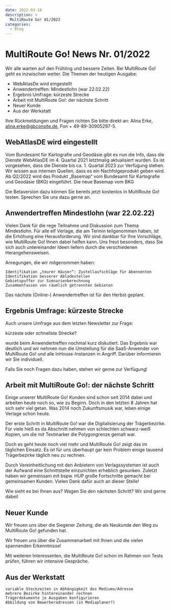 ```yaml
---
date: 2022-03-18
description: >
  MultiRoute Go! 01/2022
categories:
  - Blog
---
```


# MultiRoute Go! News Nr. 01/2022

Wir alle warten auf den Frühling und bessere Zeiten. Bei MultiRoute Go! geht es inzwischen weiter. Die Themen der heutigen Ausgabe:

- WebAtlasDe wird eingestellt
- Anwendertreffen: Mindestlohn (war 22.02.22)
- Ergebnis Umfrage: kürzeste Strecke
- Arbeit mit MultiRoute Go!: der nächste Schritt
- Neuer Kunde
- Aus der Werkstatt

Ihre Rückmeldungen und Fragen richten Sie bitte direkt an:
Alina Erke, alina.erke@gbconsite.de, Fon + 49-89-30905297-5.

## WebAtlasDE wird eingestellt

Vom Bundesamt für Kartografie und Geodäsie gibt es nun die Info, dass die Dienste WebAtlasDE im 4. Quartal 2021 letztmalig aktualisiert wurden. Es ist vorgesehen, dass die Dienste bis ca. 1. Quartal 2023 zur Verfügung stehen. Wir wissen aus internen Quellen, dass es ein Nachfolgeprodukt geben wird. Ab Q2/2022 wird das Produkt „Basemap“ vom Bundesamt für Kartografie und Geodäsie (BKG) eingeführt.
Die neue Basemap vom BKG

Die Betaversion dazu können Sie bereits jetzt kostenlos in MultiRoute Go! testen. Sprechen Sie uns dazu gerne an.

## Anwendertreffen Mindestlohn (war 22.02.22)

Vielen Dank für die rege Teilnahme und Diskussion zum Thema Mindestlohn. Für alle elf Verlage, die am Termin teilgenommen haben, ist die Erhöhung eine Herausforderung. Wir sind dankbar für Ihre Vorschläge, wie MultiRoute Go! Ihnen dabei helfen kann. Uns freut besonders, dass Sie sich auch untereinander Ideen liefern durch die verschiedenen Herangehensweisen.

Anregungen, die wir mitgenommen haben:

    Identifikation „teurer Häuser“: Zustellaufschläge für Abonnenten
    Identifikation besserer Abladestellen
    Gebietspuffer zur Szenarienberechnung
    Zusammenfassen von räumlich getrennten Gebieten

Das nächste (Online-) Anwendertreffen ist für den Herbst geplant.

## Ergebnis Umfrage: kürzeste Strecke

Auch unsere Umfrage aus dem letzten Newsletter zur Frage:

kürzeste oder schnellste Strecke?

wurde beim Anwendertreffen nochmal kurz diskutiert. Das Ergebnis war deutlich und wir nehmen nun die Umstellung für die SaaS-Anwender von MultiRoute Go! und alle InHouse-Instanzen in Angriff. Darüber informieren wir Sie individuell.

Falls Sie noch Fragen dazu haben, stehen wir gerne zur Verfügung!

## Arbeit mit MultiRoute Go!: der nächste Schritt

Einige unserer MultiRoute Go! Kunden sind schon seit 2014 dabei und arbeiten heute noch so, wie zu Beginn. Doch in den letzten 8 Jahren hat sich sehr viel getan. Was 2014 noch Zukunftsmusik war, leben einige Verlage schon heute.

Der erste Schritt in MultiRoute Go! war die Digitalisierung der Trägerbezirke. Für viele hieß es da Abschnitt nehmen von schlechten schwarz-weiß Kopien, um die mit Textmarker die Polygongrenze gemalt war.

Doch es geht heute noch viel mehr und MultiRoute Go! zeigt das im täglichen Einsatz. Es ist für uns überhaupt gar kein Problem einige tausend Trägerbezirke täglich neu zu rechnen.

Durch Vereinheitlichung mit den Anbietern von Verlagssystemen ist auch der Aufwand eine Schnittstelle einzurichten erheblich gesunken. Zuletzt haben wir gemeinsam mit bspw. HUP große Fortschritte gemacht bei gemeinsamen Kunden. Vielen Dank dafür auch an dieser Stelle!

Wie sieht es bei Ihnen aus? Wagen Sie den nächsten Schritt? Wir sind gerne dabei!

## Neuer Kunde
Wir freuen uns über die Siegener Zeitung, die als Neukunde den Weg zu MultiRoute Go! gefunden hat.

Wir freuen uns über die Zusammenarbeit mit Ihnen und die vielen spannenden Erkenntnisse!

Mit weiteren Interessenten, die MultiRoute Go! schon im Rahmen von Tests prüfen, führen wir intensive Gespräche.

## Aus der Werkstatt

    variable Steckzeiten in Abhängigkeit des Mediums/Adresse
    mehrere Bezirke hintereinander rechnen
    Trägerdokumente je Ausgaben konfigurieren
    Abbildung von Bewerberadressen (in Mediaplaner?)

